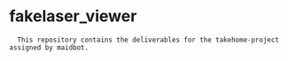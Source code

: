 # fakelaser_viewer
      This repository contains the deliverables for the takehome-project assigned by maidbot.
      
